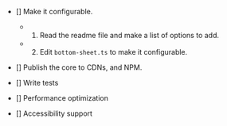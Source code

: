 - [] Make it configurable.

  - 1. Read the readme file and make a list of options to add.
  - 2. Edit `bottom-sheet.ts` to make it configurable.

- [] Publish the core to CDNs, and NPM.

- [] Write tests
- [] Performance optimization

- [] Accessibility support
